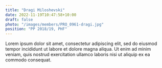 ```yaml
---
title: "Dragi Miloshevski"
date: 2022-11-19T10:47:58+10:00
draft: false
photo: "/images/members/PRO_0961-dragi.jpg"
position: "PP 2018/19, PHF"
---
```


Lorem ipsum dolor sit amet, consectetur adipiscing elit, sed do eiusmod tempor incididunt ut labore et dolore magna aliqua. Ut enim ad minim veniam, quis nostrud exercitation ullamco laboris nisi ut aliquip ex ea commodo consequat.